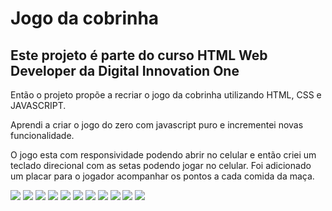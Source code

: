 # Jogo da cobrinha

## Este projeto é parte do curso HTML Web Developer da Digital Innovation One

Então o projeto propõe a recriar o jogo da cobrinha utilizando HTML, CSS e JAVASCRIPT.

Aprendi a criar o jogo do zero com javascript puro e incrementei novas funcionalidade.

O jogo esta com responsividade podendo abrir no celular e então criei um teclado
direcional com as setas podendo jogar no celular. Foi adicionado um placar para o jogador
acompanhar os pontos a cada comida da maça.

<img src="./img/web_1.jpg">
<img src="./img/web_2.jpg">
<img src="./img/web_3.jpg">

<img src="./img/Screenshot_1.jpg">
<img src="./img/Screenshot_2.jpg">
<img src="./img/Screenshot_3.jpg">
<img src="./img/Screenshot_4.jpg">
<img src="./img/Screenshot_5.jpg">
<img src="./img/Screenshot_6.jpg">
<img src="./img/Screenshot_7.jpg">
<img src="./img/Screenshot_8.jpg">

